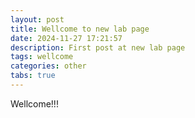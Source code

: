 ```yaml
---
layout: post
title: Wellcome to new lab page
date: 2024-11-27 17:21:57
description: First post at new lab page
tags: wellcome 
categories: other
tabs: true
---
```


Wellcome!!!